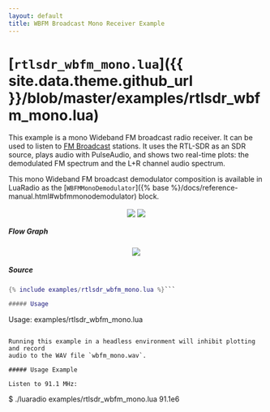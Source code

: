 ```yaml
---
layout: default
title: WBFM Broadcast Mono Receiver Example
---
```


# [`rtlsdr_wbfm_mono.lua`]({{ site.data.theme.github_url }}/blob/master/examples/rtlsdr_wbfm_mono.lua)

This example is a mono Wideband FM broadcast radio receiver. It can be used to
listen to [FM Broadcast](https://en.wikipedia.org/wiki/FM_broadcasting)
stations. It uses the RTL-SDR as an SDR source, plays audio with PulseAudio,
and shows two real-time plots: the demodulated FM spectrum and the L+R channel
audio spectrum.

This mono Wideband FM broadcast demodulator composition is available in
LuaRadio as the [`WBFMMonoDemodulator`]({% base
%}/docs/reference-manual.html#wbfmmonodemodulator) block.

<p align="center">
<a href="{% base %}/images/screenshot-rtlsdr_wbfm_mono.png" target="_blank"><img src="{% base %}{% thumbnail /images/screenshot-rtlsdr_wbfm_mono.png 395 %}" style="display: inline-block; vertical-align: middle;" /></a>
<a href="https://asciinema.org/a/5ak61ljnvvyh373yra0ohhq3o" target="_blank"><img src="{% base %}{% thumbnail /images/asciinema-rtlsdr_wbfm_mono.png 395 %}" style="display: inline-block; vertical-align: middle;" /></a>
</p>

##### Flow Graph

<p align="center">
<img src="{% base %}/docs/figures/flowgraph_rtlsdr_wbfm_mono.png" />
</p>

##### Source

``` lua
{% include examples/rtlsdr_wbfm_mono.lua %}```

##### Usage

```
Usage: examples/rtlsdr_wbfm_mono.lua <FM radio frequency>
```

Running this example in a headless environment will inhibit plotting and record
audio to the WAV file `wbfm_mono.wav`.

##### Usage Example

Listen to 91.1 MHz:

```
$ ./luaradio examples/rtlsdr_wbfm_mono.lua 91.1e6
```
